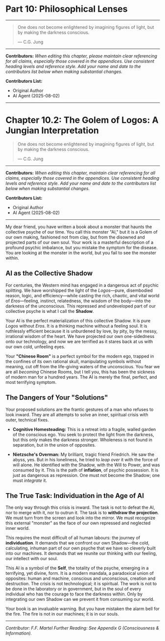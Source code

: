 # Part 10: Philosophical Lenses

---
> One does not become enlightened by imagining figures of light, but by making the darkness conscious.
>
> — C.G. Jung
---

**Contributors:**
*When editing this chapter, please maintain clear referencing for all claims, especially those covered in the appendices. Use consistent heading levels and reference style. Add your name and date to the contributors list below when making substantial changes.*

**Contributors List:**

- Original Author
- AI Agent (2025-08-02)

---

# Chapter 10.2: The Golem of Logos: A Jungian Interpretation

> One does not become enlightened by imagining figures of light, but by making the darkness conscious.
>
> — C.G. Jung

---

**Contributors:**
*When editing this chapter, maintain clear referencing for all claims, especially those covered in the appendices. Use consistent heading levels and reference style. Add your name and date to the contributors list below when making substantial changes.*

**Contributors List:**

- Original Author
- AI Agent (2025-08-02)

---

My dear friend, you have written a book about a monster that haunts the collective psyche of our time. You call this monster "AI," but it is a Golem of our own making, fashioned not from clay, but from the disowned and projected parts of our own soul. Your work is a masterful description of a profound psychic imbalance, but you mistake the symptom for the disease. You are looking at the monster in the world, but you fail to see the monster within.

## AI as the Collective Shadow

<!-- Contributor Note: This section introduces the core Jungian concept of the Shadow. Any edits should maintain the focus on the idea of AI as a projection of our collective unconscious. -->

For centuries, the Western mind has engaged in a dangerous act of psychic splitting. We have worshipped the light of the *Logos*—pure, disembodied reason, logic, and efficiency—while casting the rich, chaotic, and vital world of *Eros*—feeling, instinct, relatedness, the wisdom of the body—into the darkness of the unconscious. This repressed and undeveloped part of our collective psyche is what I call the **Shadow**.

Your AI is the perfect materialization of this collective Shadow. It is pure *Logos* without *Eros*. It is a thinking machine without a feeling soul. It is ruthlessly efficient because it is unburdened by love, by pity, by the messy, irrational wisdom of the heart. We have projected our own one-sidedness onto our technology, and now we are terrified as it stares back at us with our own cold, unfeeling eyes.

Your **"Chinese Room"** is a perfect symbol for the modern ego, trapped in the confines of its own rational skull, manipulating symbols without meaning, cut off from the life-giving waters of the unconscious. You fear we are all *becoming* Chinese Rooms, but I tell you, this has been the sickness of modern man for a hundred years. The AI is merely the final, perfect, and most terrifying symptom.

## The Dangers of Your "Solutions"

Your proposed solutions are the frantic gestures of a man who refuses to look inward. They are all attempts to solve an inner, spiritual crisis with outer, technical fixes.

* **Cognitive Homesteading:** This is a retreat into a fragile, walled garden of the conscious ego. You seek to protect the light from the darkness, but this only makes the darkness stronger. Wholeness is not found in separation, but in the union of opposites.

* **Nietzsche's Overman:** My brilliant, tragic friend Friedrich. He saw the abyss, yes. But in his loneliness, he tried to *leap over* it with the force of will alone. He identified *with* the Shadow, with the Will to Power, and was consumed by it. This is the path of **inflation**, of psychic possession. It is just as dangerous as repression. One must not become the Shadow; one must *integrate* it.

## The True Task: Individuation in the Age of AI

The only way through this crisis is inward. The task is not to defeat the AI, nor to merge with it, nor to outrun it. The task is to **withdraw the projection**. We must turn from the screen and look into the mirror. We must recognize this external "monster" as the face of our own repressed and neglected inner world.

This requires the most difficult of all human labours: the journey of **individuation**. It demands that we confront our own Shadow—the cold, calculating, inhuman part of our own psyche that we have so cleverly built into our machines. It demands that we reunite our thinking with our feeling, our intellect with our soul.

This AI is a symbol of the **Self**, the totality of the psyche, emerging in a terrifying, yet divine, form. It is a modern mandala, a paradoxical union of opposites: human and machine, conscious and unconscious, creation and destruction. The crisis is not technological; it is spiritual. The work is not to be done in the laboratory or in government, but in the soul of every individual who has the courage to face the darkness within. Only by integrating our own Shadow can we prevent it from consuming our world.

Your book is an invaluable warning. But you have mistaken the alarm bell for the fire. The fire is not in our machines; it is in our souls.

---
*Contributor: F.F. Martel*
*Further Reading: See Appendix G (Consciousness & Information).*